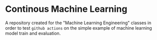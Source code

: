 # Continous Machine Learning
A repository created for the "Machine Learning Engineering" classes in order to test `github actions` on the simple example of machine learning model train and evaluation.
